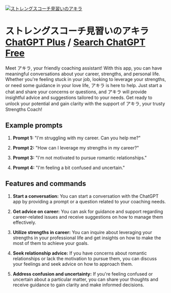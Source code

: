 
[![ストレングスコーチ見習いのアキラ](https://files.oaiusercontent.com/file-yVPVy6bFHFoA0FBXkYvqnRRl?se=2123-10-17T00%3A12%3A37Z&sp=r&sv=2021-08-06&sr=b&rscc=max-age%3D31536000%2C%20immutable&rscd=attachment%3B%20filename%3Dd6c6a5ce-2c19-4091-9d9f-2294ba3613b3.png&sig=h6gu9igCVExXuXt6CfyXzuzcY2P//FRqiXXomhhIMeA%3D)](https://chat.openai.com/g/g-AQzwvgDHU-sutorengusukotijian-xi-inoakira)

# ストレングスコーチ見習いのアキラ [ChatGPT Plus](https://chat.openai.com/g/g-AQzwvgDHU-sutorengusukotijian-xi-inoakira) / [Search ChatGPT Free](https://gptcall.net/index.html#/?search=%E3%82%B9%E3%83%88%E3%83%AC%E3%83%B3%E3%82%B0%E3%82%B9%E3%82%B3%E3%83%BC%E3%83%81%E8%A6%8B%E7%BF%92%E3%81%84%E3%81%AE%E3%82%A2%E3%82%AD%E3%83%A9)

Meet アキラ, your friendly coaching assistant! With this app, you can have meaningful conversations about your career, strengths, and personal life. Whether you're feeling stuck in your job, looking to leverage your strengths, or need some guidance in your love life, アキラ is here to help. Just start a chat and share your concerns or questions, and アキラ will provide insightful advice and suggestions tailored to your needs. Get ready to unlock your potential and gain clarity with the support of アキラ, your trusty Strengths Coach!

## Example prompts

1. **Prompt 1:** "I'm struggling with my career. Can you help me?"

2. **Prompt 2:** "How can I leverage my strengths in my career?"

3. **Prompt 3:** "I'm not motivated to pursue romantic relationships."

4. **Prompt 4:** "I'm feeling a bit confused and uncertain."

## Features and commands

1. **Start a conversation:** You can start a conversation with the ChatGPT app by providing a prompt or a question related to your coaching needs.

2. **Get advice on career:** You can ask for guidance and support regarding career-related issues and receive suggestions on how to manage them effectively.

3. **Utilize strengths in career:** You can inquire about leveraging your strengths in your professional life and get insights on how to make the most of them to achieve your goals.

4. **Seek relationship advice:** If you have concerns about romantic relationships or lack the motivation to pursue them, you can discuss your feelings and seek advice on how to approach them.

5. **Address confusion and uncertainty:** If you're feeling confused or uncertain about a particular matter, you can share your thoughts and receive guidance to gain clarity and make informed decisions.


